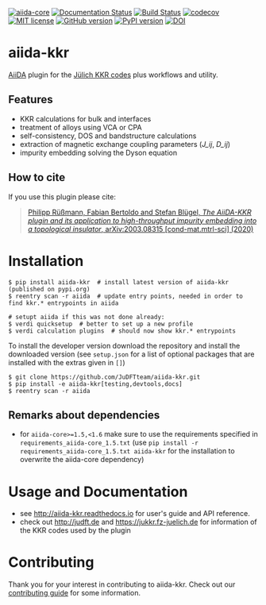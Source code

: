 [![aiida-core](https://img.shields.io/badge/AiiDA-v1.1.1-1f425f.svg?logo=data%3Aimage%2Fpng%3Bbase64%2CiVBORw0KGgoAAAANSUhEUgAAACMAAAAhCAYAAABTERJSAAAABHNCSVQICAgIfAhkiAAAAAlwSFlzAAAFhgAABYYBG6Yz4AAAABl0RVh0U29mdHdhcmUAd3d3Lmlua3NjYXBlLm9yZ5vuPBoAAAUbSURBVFiFzZhrbFRVEMd%2Fc%2B5uu6UUbIFC%2FUAUVEQCLbQJBIiBDyiImJiIhmohYNCkqJAQxASLF8tDgYRHBLXRhIcKNtFEhVDgAxBJqgmVh4JEKg3EIn2QYqBlt917xg%2BFss%2ByaDHOtzsz5z%2B%2FuZl7ztmF%2F5HJvxVQN6cPYX8%2FPLnOmsvNAvqfwuib%2FbNIk9cQeQnLcKRL5xLIV%2Fic9eJeunjPYbRs4FjQSpTB3aS1IpRKeeOOewajy%2FKKEO8Q0DuVdKy8IqsbPulxGHUfCBBu%2BwUYGuFuBTK7wQnht6PEbf4tlRomVRjCbXNjQEB0AyrFQOL5ENIJm7dTLZE6DPJCnEtFZVXDLny%2B4Sjv0PmmYu1ZdUek9RiMgoDmJ8V0L7XJqsZ3UW8YsBOwEeHeeFce7jEYXBy0m9m4BbXqSj2%2Bxnkg26MCVrN6DEZcwggtd8pTFx%2Fh3B9B50YLaFOPwXQKUt0tBLegtSomfBlfY13PwijbEnhztGzgJsK5h9W9qeWwBqjvyhB2iBs1Qz0AU974DciRGO8CVN8AJhAeMAdA3KbrKEtvxhsI%2B9emWiJlGBEU680Cfk%2BSsVqXZvcFYGXjF8ABVJ%2BTNfVXehyms1zzn1gmIOxLEB6E31%2FWBe5rnCarmo7elf7dJEeaLh80GasliI5F6Q9cAz1GY1OJVNDxTzQTw7iY%2FHEZRQY7xqJ9RU2LFe%2FYqakdP911ha0XhjjiTVAkDwgatWfCGeYocx8M3glG8g8EXhSrLrHnEFJ5Ymow%2FkhIYv6ttYUW1iFmEqqxdVoUs9FmsDYSqmtmJh3Cl1%2BVtl2s7owDUdocR5bceiyoSivGTT5vzpbzL1uoBpmcAAQgW7ArnKD9ng9rc%2BNgrobSNwpSkkhcRN%2BvmXLjIsDovYHHEfmsYFygPAnIDEQrQPzJYCOaLHLUfIt7Oq0LJn9fxkSgNCb1qEIQ5UKgT%2Fs6gJmVOOroJhQBXVqw118QtWLdyUxEP45sUpSzqP7RDdFYMyB9UReMiF1MzPwoUqHt8hjGFFeP5wZAbZ%2F0%2BcAtAAcji6LeSq%2FMYiAvSsdw3GtrfVSVFUBbIhwRWYR7yOcr%2FBi%2FB1MSJZ16JlgH1AGM3EO2QnmMyrSbTSiACgFBv4yCUapZkt9qwWVL7aeOyHvArJjm8%2Fz9BhdI4XcZgz2%2FvRALosjsk1ODOyMcJn9%2FYI6IrkS5vxMGdUwou2YKfyVqJpn5t9aNs3gbQMbdbkxnGdsr4bTHm2AxWo9yNZK4PXR3uzhAh%2BM0AZejnCrGdy0UvJxl0oMKgWSLR%2B1LH2aE9ViejiFs%2BXn6bTjng3MlIhJ1I1TkuLdg6OcAbD7Xx%2Bc3y9TrWAiSHqVkbZ2v9ilCo6s4AjwZCzFyD9mOL305nV9aonvsQeT2L0gVk4OwOJqXXVRW7naaxswDKVdlYLyMXAnntteYmws2xcVVZzq%2BtHPAooQggmJkc6TLSusOiL4RKgwzzYU1iFQgiUBA1H7E8yPau%2BZl9P7AblVNebtHqTgxLfRqrNvZWjsHZFuqMqKcDWdlFjF7UGvX8Jn24DyEAykJwNcdg0OvJ4p5pQ9tV6SMlP4A0PNh8aYze1ArROyUNTNouy8tNF3Rt0CSXb6bRFl4%2FIfQzNMjaE9WwpYOWQnOdEF%2BTdJNO0iFh7%2BI0kfORzQZb6P2kymS9oTxzBiM9rUqLWr1WE5G6ODhycQd%2FUnNVeMbcH68hYkGycNoUNWc8fxaxfwhDbHpfwM5oeTY7rUX8QAAAABJRU5ErkJggg%3D%3D)](https://www.aiida.net/)
[![Documentation Status](https://readthedocs.org/projects/aiida-kkr/badge/?version=latest)](https://aiida-kkr.readthedocs.io/en/latest/?badge=latest)
[![Build Status](https://travis-ci.org/JuDFTteam/aiida-kkr.svg?branch=master)](https://travis-ci.org/JuDFTteam/aiida-kkr)
[![codecov](https://codecov.io/gh/JuDFTteam/aiida-kkr/branch/master/graph/badge.svg)](https://codecov.io/gh/JuDFTteam/aiida-kkr)
[![MIT license](http://img.shields.io/badge/license-MIT-brightgreen.svg)](http://opensource.org/licenses/MIT)
[![GitHub version](https://badge.fury.io/gh/JuDFTteam%2Faiida-kkr.svg)](https://badge.fury.io/gh/JuDFTteam%2Faiida-kkr)
[![PyPI version](https://badge.fury.io/py/aiida-kkr.svg)](https://badge.fury.io/py/aiida-kkr)
[![DOI](https://zenodo.org/badge/DOI/10.5281/zenodo.3628251.svg)](https://doi.org/10.5281/zenodo.3628251)



# aiida-kkr

[AiiDA](https://aiida.net) plugin for the [Jülich KKR codes](https://jukkr.fz-juelich.de) plus workflows and utility.

## Features

* KKR calculations for bulk and interfaces
* treatment of alloys using VCA or CPA
* self-consistency, DOS and bandstructure calculations
* extraction of magnetic exchange coupling parameters (*J_ij*, *D_ij*)
* impurity embedding solving the Dyson equation


## How to cite

If you use this plugin please cite:
> [Philipp Rüßmann, Fabian Bertoldo and Stefan Blügel, *The AiiDA-KKR plugin and its application to high-throughput impurity embedding into a topological insulator*, arXiv:2003.08315 [cond-mat.mtrl-sci] (2020)](https://arxiv.org/abs/2003.08315)


# Installation

```shell
$ pip install aiida-kkr  # install latest version of aiida-kkr (published on pypi.org)
$ reentry scan -r aiida  # update entry points, needed in order to find kkr.* entrypoints in aiida

# setupt aiida if this was not done already:
$ verdi quicksetup  # better to set up a new profile
$ verdi calculation plugins  # should now show kkr.* entrypoints
```

To install the developer version download the repository and install the downloaded version (see `setup.json` for a list of optional packages that are installed with the extras given in `[]`)

```shell
$ git clone https://github.com/JuDFTteam/aiida-kkr.git
$ pip install -e aiida-kkr[testing,devtools,docs]
$ reentry scan -r aiida
```

## Remarks about dependencies

- for `aiida-core>=1.5,<1.6` make sure to use the requirements specified in `requirements_aiida-core_1.5.txt` (use `pip install -r requirements_aiida-core_1.5.txt aiida-kkr` for the installation to overwrite the aiida-core dependency)


# Usage and Documentation

* see http://aiida-kkr.readthedocs.io for user's guide and API reference.
* check out http://judft.de and https://jukkr.fz-juelich.de for information of the KKR codes used by the plugin

# Contributing

Thank you for your interest in contributing to aiida-kkr.
Check out our [contributing guide](CONTRIBUTING.md) for some information.
